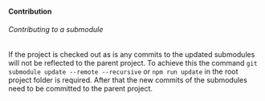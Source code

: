 #### Contribution

###### Contributing to a submodule
If the project is checked out as is any commits to the updated submodules will not be reflected to the parent project. To achieve this the command `git submodule update --remote --recursive` or `npm run update` in the root project folder is required. After that the new commits of the submodules need to be committed to the parent project.